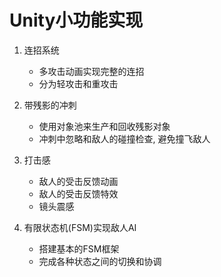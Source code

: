 # Unity小功能实现

1. 连招系统
   - 多攻击动画实现完整的连招
   - 分为轻攻击和重攻击

2. 带残影的冲刺
   - 使用对象池来生产和回收残影对象
   - 冲刺中忽略和敌人的碰撞检查, 避免撞飞敌人
3. 打击感
   - 敌人的受击反馈动画
   - 敌人的受击反馈特效
   - 镜头震感
4. 有限状态机(FSM)实现敌人AI
   - 搭建基本的FSM框架
   - 完成各种状态之间的切换和协调